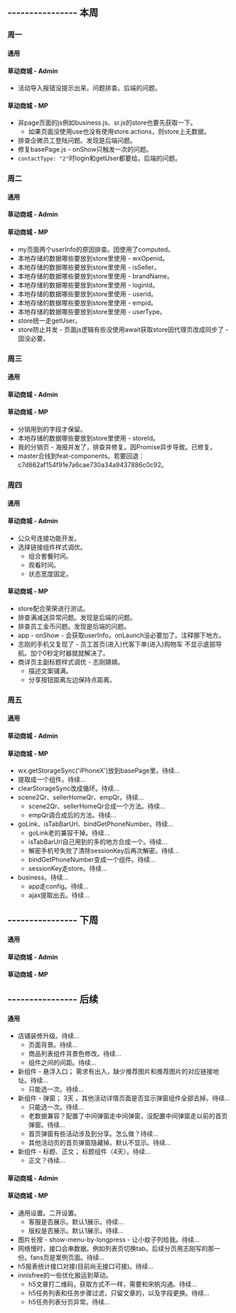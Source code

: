 ## ---------------- 本周

### 周一
#### 通用
#### 草动商城 - Admin
* 活动导入报错没提示出来。问题排查。后端的问题。
#### 草动商城 - MP
* 非page页面的js例如business.js、sr.js的store也要先获取一下。
  - 如果页面没使用use也没有使用store.actions，则store上无数据。
* 排查企微员工登陆问题。发现是后端问题。
* 修复basePage.js - onShow只触发一次的问题。
* `contactType: "2"`时login和getUser都要给。后端的问题。

### 周二
#### 通用
#### 草动商城 - Admin
#### 草动商城 - MP
* my页面两个userInfo的原因排查。因使用了computed。
* 本地存储的数据哪些要放到store里使用 - wxOpenid。
* 本地存储的数据哪些要放到store里使用 - isSeller。
* 本地存储的数据哪些要放到store里使用 - brandName。
* 本地存储的数据哪些要放到store里使用 - loginId。
* 本地存储的数据哪些要放到store里使用 - userid。
* 本地存储的数据哪些要放到store里使用 - empid。
* 本地存储的数据哪些要放到store里使用 - userType。
* store统一走getUser。
* store防止并发 - 页面js逻辑有些没使用await获取store因代理页改成同步了 - 固没必要。

### 周三
#### 通用
#### 草动商城 - Admin
#### 草动商城 - MP
* 分销用到的字段才保留。
* 本地存储的数据哪些要放到store里使用 - storeId。
* 我的分销页 - 海报并发了，排查并修复。因Promise异步导致。已修复。
* master合线到feat-components。若要回退：c7d862af154f91e7a6cae730a34a9437886c0c92。

### 周四
#### 通用
#### 草动商城 - Admin
* 公众号连接功能开发。
* 选择链接组件样式调优。
  - 组合套餐时间。
  - 观看时间。
  - 状态宽度固定。
#### 草动商城 - MP
* store配合荣荣进行测试。
* 排查满减送异常问题。发现是后端的问题。
* 排查员工金币问题。发现是后端的问题。
* app - onShow - 会获取userInfo。onLaunch没必要加了。注释挪下地方。
* 志刚的手机又复现了 - 员工首页(进入)代客下单(进入)购物车 不显示底部导航。加个0秒定时器就就解决了。
* 商详页主副标题样式调优 - 志刚婧婧。
  - 描述文案铺满。
  - 分享按钮距离左边保持点距离。

### 周五
#### 通用
#### 草动商城 - Admin
#### 草动商城 - MP
* wx.getStorageSync('iPhoneX')放到basePage里。待续...
* <view wx:if="{{iPhoneX}}" class="iPhoneXh"></view>提取成一个组件。待续...
* clearStorageSync改成循环。待续...
* scene2Qr、sellerHomeQr、empQr。待续...
  - scene2Qr、sellerHomeQr合成一个方法。待续...
  - empQr调合成后的方法。待续...
* goLink、isTabBarUrl、bindGetPhoneNumber。待续...
  - goLink老的兼容干掉。待续...
  - isTabBarUrl自己用到的多的地方合成一个。待续...
  - 解密手机号失败了清除sessionKey后再次解密。待续...
  - bindGetPhoneNumber变成一个组件。待续...
  - sessionKey走store。待续...
* business。待续...
  - app走config。待续...
  - ajax提取出去。待续...

## ---------------- 下周
#### 通用
#### 草动商城 - Admin
#### 草动商城 - MP

## ---------------- 后续
#### 通用
* 店铺装修升级。待续...
  - 页面背景。待续...
  - 商品列表组件背景色修改。待续...
  - 组件之间的间距。待续...
* 新组件 - 悬浮入口； 需求有出入，缺少推荐图片和推荐图片的对应链接地址。待续...
  - 只能选一次。待续...
* 新组件 - 弹窗；  3天  ，其他活动详情页面是否显示弹窗组件全部去掉。待续...
  - 只能选一次。待续...
  - 老数据兼容？配置了中间弹窗走中间弹窗，没配置中间弹窗走以前的首页弹窗。待续...
  - 首页弹窗有些活动涉及到分享。怎么做？待续...
  - 其他活动页的首页弹窗隐藏掉。默认不显示。待续...
* 新组件 - 标题、正文；  标题组件（4天）。待续...
  - 正文？待续...
#### 草动商城 - Admin
#### 草动商城 - MP
* 通用设置。二开设置。
  - 客服是否展示。默认1展示。待续...
  - 版权是否展示。默认1展示。待续...
* 图片长按 - show-menu-by-longpress - 让小蚊子列给我。待续...
* 网络慢时，接口会串数据。例如列表页切换tab。后续分页用志刚写的那一份。fans页是案例页面。待续...
* h5报表统计接口对接(目前尚无接口可接)。待续...
* innisfree的一些优化搬运到草动。
  - h5文章打二维码，获取方式不一样，需要和宋帆沟通。待续...
  - h5任务列表和任务步骤过滤，只留文章的，以及字段更换。待续...
  - h5任务列表分页异常。待续...
